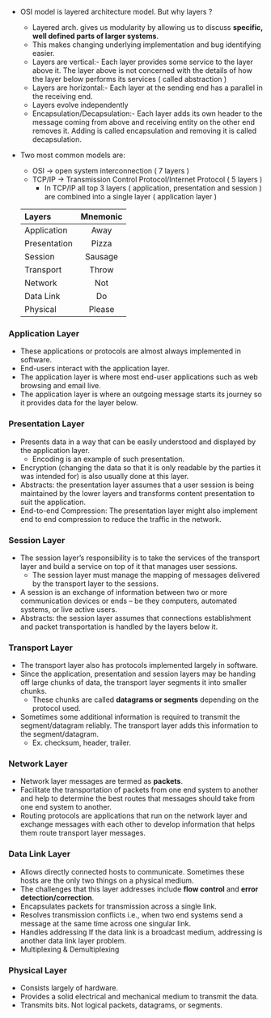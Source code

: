 - OSI model is layered architecture model. But why layers ?
    - Layered arch. gives us modularity by allowing us to discuss **specific, well defined parts of larger systems**.
    - This makes changing underlying implementation and bug identifying easier.
    - Layers are vertical:- Each layer provides some service to the layer above it. The layer above is not concerned with the details of how the layer below performs its services ( called abstraction )
    - Layers are horizontal:- Each layer at the sending end has a parallel in the receiving end.
    - Layers evolve independently
    - Encapsulation/Decapsulation:- Each layer adds its own header to the message coming from above and receiving entity on the other end removes it. Adding is called encapsulation and removing it is called decapsulation.

- Two most common models are:
    - OSI -> open system interconnection ( 7 layers )
    - TCP/IP -> Transmission Control Protocol/Internet Protocol ( 5 layers )
        - In TCP/IP all top 3 layers ( application, presentation and session ) are combined into a single layer ( application layer )


    | Layers| Mnemonic |
    | :---------------- | :--------: |
    | Application | Away |
    | Presentation | Pizza |
    | Session    | Sausage |
    | Transport | Throw |
    | Network | Not |
    | Data Link | Do |
    | Physical | Please |


### Application Layer
- These applications or protocols are almost always implemented in software.
- End-users interact with the application layer.
- The application layer is where most end-user applications such as web browsing and email live.
- The application layer is where an outgoing message starts its journey so it provides data for the layer below.

### Presentation Layer
- Presents data in a way that can be easily understood and displayed by the application layer.
    - Encoding is an example of such presentation.
- Encryption (changing the data so that it is only readable by the parties it was intended for) is also usually done at this layer.
- Abstracts: the presentation layer assumes that a user session is being maintained by the lower layers and transforms content presentation to suit the application.
- End-to-end Compression: The presentation layer might also implement end to end compression to reduce the traffic in the network.

### Session Layer
- The session layer’s responsibility is to take the services of the transport layer and build a service on top of it that manages user sessions.
    - The session layer must manage the mapping of messages delivered by the transport layer to the sessions.
- A session is an exchange of information between two or more communication devices or ends – be they computers, automated systems, or live active users.
- Abstracts: the session layer assumes that connections establishment and packet transportation is handled by the layers below it.

### Transport Layer
- The transport layer also has protocols implemented largely in software.
- Since the application, presentation and session layers may be handing off large chunks of data, the transport layer segments it into smaller chunks.
    - These chunks are called **datagrams or segments** depending on the protocol used.
- Sometimes some additional information is required to transmit the segment/datagram reliably. The transport layer adds this information to the segment/datagram.
    - Ex. checksum, header, trailer.

### Network Layer
- Network layer messages are termed as **packets**.
- Facilitate the transportation of packets from one end system to another and help to determine the best routes that messages should take from one end system to another.
- Routing protocols are applications that run on the network layer and exchange messages with each other to develop information that helps them route transport layer messages.

### Data Link Layer
- Allows directly connected hosts to communicate. Sometimes these hosts are the only two things on a physical medium.
- The challenges that this layer addresses include **flow control** and **error detection/correction**.
- Encapsulates packets for transmission across a single link.
- Resolves transmission conflicts i.e., when two end systems send a message at the same time across one singular link.
- Handles addressing If the data link is a broadcast medium, addressing is another data link layer problem.
- Multiplexing & Demultiplexing

### Physical Layer
- Consists largely of hardware.
- Provides a solid electrical and mechanical medium to transmit the data.
- Transmits bits. Not logical packets, datagrams, or segments.

